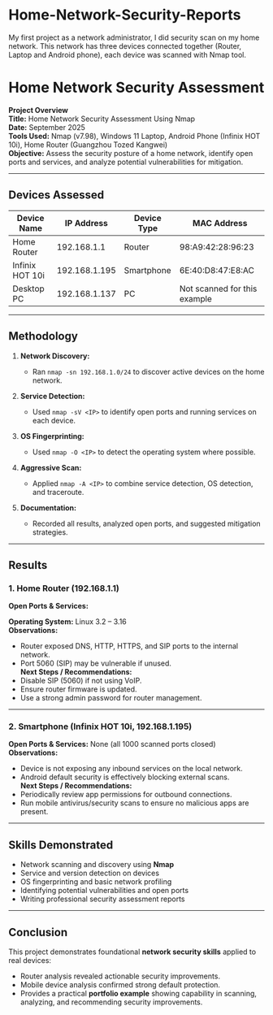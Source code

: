 # Home-Network-Security-Reports
My first project as a network administrator, I did security scan on my home network. This network has three devices connected together (Router, Laptop and Android phone), each device was scanned with Nmap tool.

# Home Network Security Assessment

**Project Overview**  
**Title:** Home Network Security Assessment Using Nmap  
**Date:** September 2025  
**Tools Used:** Nmap (v7.98), Windows 11 Laptop, Android Phone (Infinix HOT 10i), Home Router (Guangzhou Tozed Kangwei)  
**Objective:** Assess the security posture of a home network, identify open ports and services, and analyze potential vulnerabilities for mitigation.

---

## Devices Assessed

| Device Name       | IP Address     | Device Type | MAC Address                        |
|------------------|---------------|-------------|-----------------------------------|
| Home Router      | 192.168.1.1   | Router      | 98:A9:42:28:96:23                 |
| Infinix HOT 10i  | 192.168.1.195 | Smartphone  | 6E:40:D8:47:E8:AC                  |
| Desktop PC       | 192.168.1.137 | PC          | Not scanned for this example       |

---

## Methodology

1. **Network Discovery:**  
   - Ran `nmap -sn 192.168.1.0/24` to discover active devices on the home network.

2. **Service Detection:**  
   - Used `nmap -sV <IP>` to identify open ports and running services on each device.

3. **OS Fingerprinting:**  
   - Used `nmap -O <IP>` to detect the operating system where possible.

4. **Aggressive Scan:**  
   - Applied `nmap -A <IP>` to combine service detection, OS detection, and traceroute.

5. **Documentation:**  
   - Recorded all results, analyzed open ports, and suggested mitigation strategies.

---

## Results

### 1. Home Router (192.168.1.1)
**Open Ports & Services:**

**Operating System:** Linux 3.2 – 3.16  
**Observations:**  
- Router exposed DNS, HTTP, HTTPS, and SIP ports to the internal network.  
- Port 5060 (SIP) may be vulnerable if unused.  
**Next Steps / Recommendations:**  
- Disable SIP (5060) if not using VoIP.  
- Ensure router firmware is updated.  
- Use a strong admin password for router management.

---

### 2. Smartphone (Infinix HOT 10i, 192.168.1.195)
**Open Ports & Services:** None (all 1000 scanned ports closed)  
**Observations:**  
- Device is not exposing any inbound services on the local network.  
- Android default security is effectively blocking external scans.  
**Next Steps / Recommendations:**  
- Periodically review app permissions for outbound connections.  
- Run mobile antivirus/security scans to ensure no malicious apps are present.

---

## Skills Demonstrated
- Network scanning and discovery using **Nmap**  
- Service and version detection on devices  
- OS fingerprinting and basic network profiling  
- Identifying potential vulnerabilities and open ports  
- Writing professional security assessment reports

---

## Conclusion
This project demonstrates foundational **network security skills** applied to real devices:  
- Router analysis revealed actionable security improvements.  
- Mobile device analysis confirmed strong default protection.  
- Provides a practical **portfolio example** showing capability in scanning, analyzing, and recommending security improvements.

